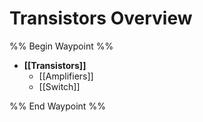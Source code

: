 # Transistors Overview
%% Begin Waypoint %%
- **[[Transistors]]**
	- [[Amplifiers]]
	- [[Switch]]

%% End Waypoint %%
